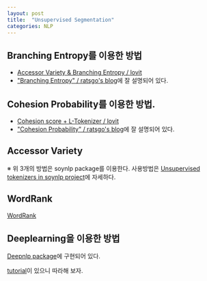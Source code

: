 ```yaml
---
layout: post
title:  "Unsupervised Segmentation"
categories: NLP
---
```



## Branching Entropy를 이용한 방법

* [Accessor Variety & Branching Entropy / lovit](https://lovit.github.io/nlp/2018/04/09/branching_entropy_accessor_variety/)
* ["Branching Entropy"  / ratsgo's blog](https://ratsgo.github.io/from%20frequency%20to%20semantics/2017/05/06/BranchingEntropy/)에 잘 설명되어 있다.

## Cohesion Probability를 이용한 방법.

* [Cohesion score + L-Tokenizer / lovit](https://lovit.github.io/nlp/2018/04/09/cohesion_ltokenizer/)
* ["Cohesion Probability"  / ratsgo's blog](https://ratsgo.github.io/from%20frequency%20to%20semantics/2017/05/05/cohesion/)에 잘 설명되어 있다.

## Accessor Variety


※ 위 3개의 방법은 soynlp package를 이용한다. 사용방법은 [Unsupervised tokenizers in soynlp project](https://lovit.github.io/nlp/2018/04/09/three_tokenizers_soynlp/)에 자세하다.

## WordRank

[WordRank](https://lovit.github.io/nlp/2018/04/16/krwordrank/)

## Deeplearning을 이용한 방법

[Deepnlp package](https://github.com/rockingdingo/deepnlp/blob/master/README.md#segmentation)에 구현되어 있다.

[tutorial](https://github.com/rockingdingo/deepnlp/blob/master/README.md#tutorial)이 있으니 따라해 보자.
